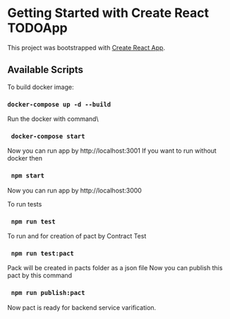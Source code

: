 # Getting Started with Create React TODOApp

This project was bootstrapped with [Create React App](https://github.com/facebook/create-react-app).

## Available Scripts

To build docker image:

### `docker-compose up -d --build`

Run the docker with command\
### ` docker-compose start`
Now you can run app by http://localhost:3001
If you want to run without docker then
### ` npm start`
Now you can run app by http://localhost:3000 

 To run tests
### ` npm run test`
To run and for creation of pact by Contract Test
### ` npm run test:pact`

Pack will be created in pacts folder as a json file
Now you can publish this pact by this command
### ` npm run publish:pact`

Now pact is ready for backend service varification.

